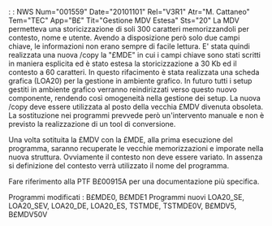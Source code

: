  :  : NWS Num="001559" Date="20101101" Rel="V3R1" Atr="M. Cattaneo" Tem="TEC" App="B£" Tit="Gestione MDV Estesa" Sts="20"
La MDV permetteva una storicizzazione di soli 300 caratteri memorizzandoli per contesto, nome e utente. Avendo a disposizione però solo due campi chiave, le informazioni non erano sempre di facile lettura.
E' stata quindi realizzata una nuova /copy la "£MDE" in cui i campi chiave sono stati scritti in maniera esplicita ed è stato estesa la storicizzazione a 30 Kb ed il contesto a 60 caratteri.
In questo rifacimento è stata realizzata una scheda grafica (LOA20) per la gestione in ambiente grafico. In futuro tutti i setup gestiti in ambiente grafico verranno reindirizzati verso questo nuovo componente, rendendo così omogeneità nella gestione dei setup.
La nuova /copy deve essere utilizzata al posto della vecchia £MDV divenuta obsoleta.
La sostituzione nei programmi prevvede però un'intervento manuale e non è previsto la realizzazione
di un tool di conversione.

Una volta sotituita la £MDV con la £MDE, alla prima esecuzione del programma, saranno recuperate le
vecchie memorizzazioni e imporate nella nuova struttura. Ovviamente il contesto non deve essere variato. In assenza si definizione del contesto verrà utilizzato il nome del programma.

Fare riferimento alla PTF B£00915A per una documentazione più specifica.

Programmi modificati : 
B£MDE0,  B£MDE1
Programmi nuovi
LOA20_SE,  LOA20_SEV,  LOA20_DE,  LOA20_ES,  TSTMDE,  TSTMDE0V,  B£MDV5,  B£MDV50V 